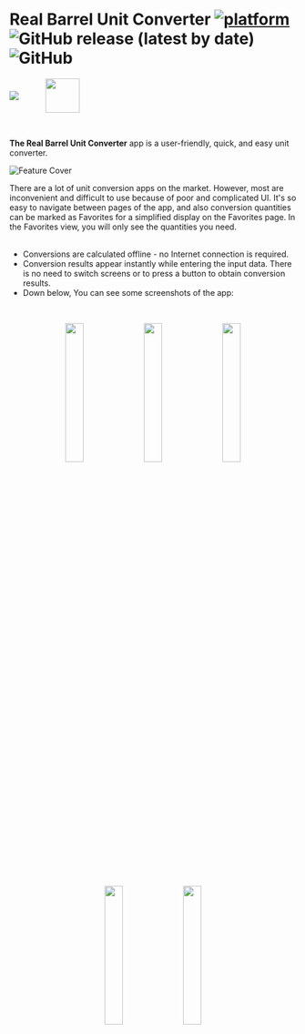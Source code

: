 # Real Barrel Unit Converter [![platform](https://img.shields.io/badge/platform-Android-success.svg)](https://www.android.com) ![GitHub release (latest by date)](https://img.shields.io/github/v/release/WilliamGates99/UnitConverter) ![GitHub](https://img.shields.io/github/license/WilliamGates99/UnitConverter)

[<img src="https://iranapps.ir/images/header-download-en.png" align="middle" />](https://iranapps.ir/app/com.realbarrel.unitconverter/) &nbsp;&nbsp;&nbsp;&nbsp;&nbsp;&nbsp;&nbsp;&nbsp;&nbsp;&nbsp; [<img src="https://www.mediafire.com/convkey/d9b8/fsxygf0h3529aprzg.jpg" height="60" align="middle" />](https://drive.google.com/drive/folders/14aKnQag6UzmkPrW0GecTx3NJ6VUkFQjd?usp=sharing/)

</br>

**The Real Barrel Unit Converter** app is a user-friendly, quick, and easy unit converter.
</br>

![Feature Cover](https://www.mediafire.com/convkey/b016/3lc3lkxqzq1v0a1zg.jpg)
</br>

There are a lot of unit conversion apps on the market. However, most are inconvenient and difficult to use because of poor and complicated UI. It's so easy to navigate between pages of the app, and also conversion quantities can be marked as Favorites for a simplified display on the Favorites page. In the Favorites view, you will only see the quantities you need.
</br>
</br>

* Conversions are calculated offline - no Internet connection is required.
* Conversion results appear instantly while entering the input data. There is no need to switch screens or to press a button to obtain conversion results.
* Down below, You can see some screenshots of the app:
</br>
<p align="middle">
  <img src="https://www.mediafire.com/convkey/635b/zc1ce8rs1ee7fbjzg.jpg" width="25%"/>
  &nbsp;
  <img src="https://www.mediafire.com/convkey/f228/vvnhwhgqww7q1wszg.jpg" width="25%"/>
  &nbsp;
  <img src="https://www.mediafire.com/convkey/844d/0423v1610uzl0qizg.jpg" width="25%"/>
</p>
<p align="middle">
  <img src="https://www.mediafire.com/convkey/381c/mnm07vxb9propg7zg.jpg" width="25%"/>
  &nbsp;
  <img src="https://www.mediafire.com/convkey/e9ce/we73e23p63710p7zg.jpg" width="25%"/>
</p>
